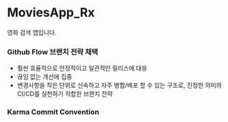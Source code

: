 # MoviesApp_Rx
영화 검색 앱입니다.

### Github Flow 브랜치 전략 채택
- 훨씬 효율적으로 안정적이고 일관적인 릴리스에 대응
- 끊임 없는 개선에 집중
- 변경사항을 작은 단위로 신속하고 자주 병합/배포 할 수 있는 구조로, 진정한 의미의 CI/CD를 실천하기 적합한 브랜치 전략

### Karma Commit Convention
